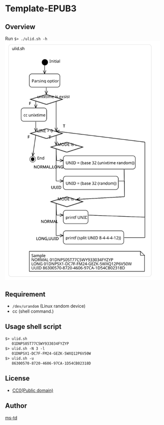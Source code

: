 # Template-EPUB3

## Overview

Run `$> ./ulid.sh -h`
![Design](./ulid_sh.SVG "Design")

## Requirement

- `/dev/urandom` (Linux random device)
- cc (shell command.)

## Usage shell script

```
$> ulid.sh
   01DNPS05T77C5WY933034FYZYP
$> ulid.sh -N 3 -l
   01DNPSX1-DC7F-FM24-GEZK-5WXQ12P6V50W
$> ulid.sh -u
   86300570-8720-4606-97CA-1D54CB02318D
```

## License

- [CC0(Public domain)](https://creativecommons.org/publicdomain/zero/1.0/legalcode)

## Author

[ms-td](https://github.com/ms-td/)
